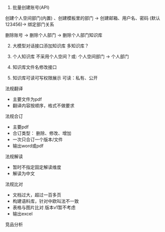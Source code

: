 


1.  批量创建账号(API)


创建个人空间部门(内置) 、创建模板里的部门 -> 创建邮箱、用户名、密码 (默认123456)-> 绑定部门关系 

删除账号 -> 删除个人部门 -> 删除个人部门知识库

2. 大模型对话接口添加知识库
多知识库？

3. 个人知识库
不采用个人空间？或: 个人空间部门 -> 个人部门


4.  知识库文件名修改接口

5. 知识库可读可写权限展示
 可读：私有、公开
 


法规翻译
- 主要文件为pdf
- 翻译内容按顺序，格式不做要求

法规合订
- 主要pdf
- 合订类型： 删除、修改、增加
- 一次只合订一个版本/文件
- 输出word或pdf

法规解读
- 暂时不指定固定解读维度
- 解读为中文

法规比对
- 文档过大，超过一百多页
- 构建语料库，针对中欧叫法不一致
- 表格与图片比对 版本v1暂不考虑
-  输出excel

竞品分析
